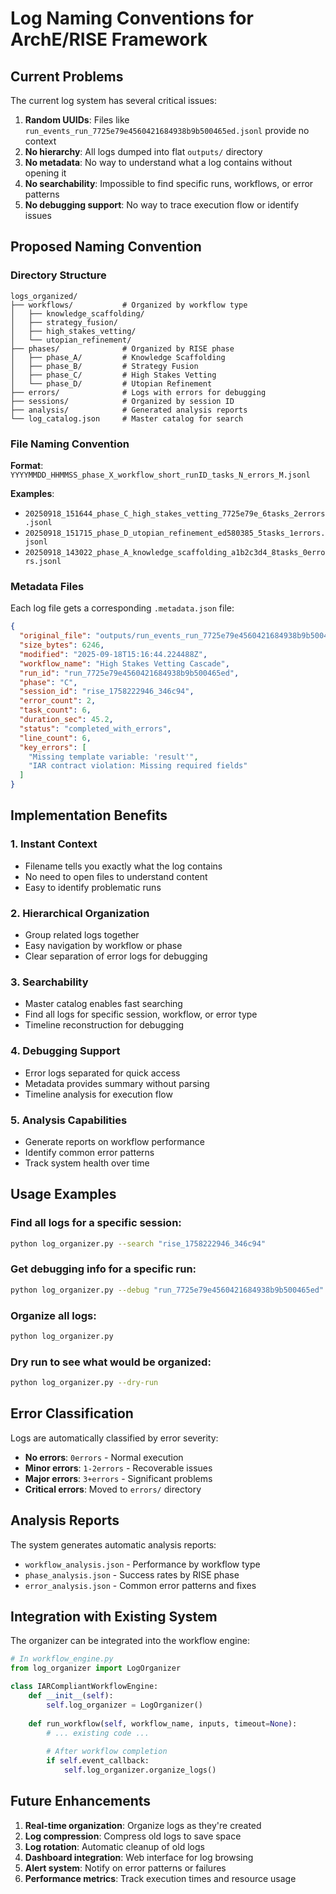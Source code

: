 # Log Naming Conventions for ArchE/RISE Framework

## Current Problems

The current log system has several critical issues:

1. **Random UUIDs**: Files like `run_events_run_7725e79e4560421684938b9b500465ed.jsonl` provide no context
2. **No hierarchy**: All logs dumped into flat `outputs/` directory
3. **No metadata**: No way to understand what a log contains without opening it
4. **No searchability**: Impossible to find specific runs, workflows, or error patterns
5. **No debugging support**: No way to trace execution flow or identify issues

## Proposed Naming Convention

### Directory Structure
```
logs_organized/
├── workflows/           # Organized by workflow type
│   ├── knowledge_scaffolding/
│   ├── strategy_fusion/
│   ├── high_stakes_vetting/
│   └── utopian_refinement/
├── phases/              # Organized by RISE phase
│   ├── phase_A/         # Knowledge Scaffolding
│   ├── phase_B/         # Strategy Fusion
│   ├── phase_C/         # High Stakes Vetting
│   └── phase_D/         # Utopian Refinement
├── errors/              # Logs with errors for debugging
├── sessions/            # Organized by session ID
├── analysis/            # Generated analysis reports
└── log_catalog.json     # Master catalog for search
```

### File Naming Convention

**Format**: `YYYYMMDD_HHMMSS_phase_X_workflow_short_runID_tasks_N_errors_M.jsonl`

**Examples**:
- `20250918_151644_phase_C_high_stakes_vetting_7725e79e_6tasks_2errors.jsonl`
- `20250918_151715_phase_D_utopian_refinement_ed580385_5tasks_1errors.jsonl`
- `20250918_143022_phase_A_knowledge_scaffolding_a1b2c3d4_8tasks_0errors.jsonl`

### Metadata Files

Each log file gets a corresponding `.metadata.json` file:

```json
{
  "original_file": "outputs/run_events_run_7725e79e4560421684938b9b500465ed.jsonl",
  "size_bytes": 6246,
  "modified": "2025-09-18T15:16:44.224488Z",
  "workflow_name": "High Stakes Vetting Cascade",
  "run_id": "run_7725e79e4560421684938b9b500465ed",
  "phase": "C",
  "session_id": "rise_1758222946_346c94",
  "error_count": 2,
  "task_count": 6,
  "duration_sec": 45.2,
  "status": "completed_with_errors",
  "line_count": 6,
  "key_errors": [
    "Missing template variable: 'result'",
    "IAR contract violation: Missing required fields"
  ]
}
```

## Implementation Benefits

### 1. **Instant Context**
- Filename tells you exactly what the log contains
- No need to open files to understand content
- Easy to identify problematic runs

### 2. **Hierarchical Organization**
- Group related logs together
- Easy navigation by workflow or phase
- Clear separation of error logs for debugging

### 3. **Searchability**
- Master catalog enables fast searching
- Find all logs for specific session, workflow, or error type
- Timeline reconstruction for debugging

### 4. **Debugging Support**
- Error logs separated for quick access
- Metadata provides summary without parsing
- Timeline analysis for execution flow

### 5. **Analysis Capabilities**
- Generate reports on workflow performance
- Identify common error patterns
- Track system health over time

## Usage Examples

### Find all logs for a specific session:
```bash
python log_organizer.py --search "rise_1758222946_346c94"
```

### Get debugging info for a specific run:
```bash
python log_organizer.py --debug "run_7725e79e4560421684938b9b500465ed"
```

### Organize all logs:
```bash
python log_organizer.py
```

### Dry run to see what would be organized:
```bash
python log_organizer.py --dry-run
```

## Error Classification

Logs are automatically classified by error severity:

- **No errors**: `0errors` - Normal execution
- **Minor errors**: `1-2errors` - Recoverable issues
- **Major errors**: `3+errors` - Significant problems
- **Critical errors**: Moved to `errors/` directory

## Analysis Reports

The system generates automatic analysis reports:

- `workflow_analysis.json` - Performance by workflow type
- `phase_analysis.json` - Success rates by RISE phase
- `error_analysis.json` - Common error patterns and fixes

## Integration with Existing System

The organizer can be integrated into the workflow engine:

```python
# In workflow_engine.py
from log_organizer import LogOrganizer

class IARCompliantWorkflowEngine:
    def __init__(self):
        self.log_organizer = LogOrganizer()
    
    def run_workflow(self, workflow_name, inputs, timeout=None):
        # ... existing code ...
        
        # After workflow completion
        if self.event_callback:
            self.log_organizer.organize_logs()
```

## Future Enhancements

1. **Real-time organization**: Organize logs as they're created
2. **Log compression**: Compress old logs to save space
3. **Log rotation**: Automatic cleanup of old logs
4. **Dashboard integration**: Web interface for log browsing
5. **Alert system**: Notify on error patterns or failures
6. **Performance metrics**: Track execution times and resource usage


